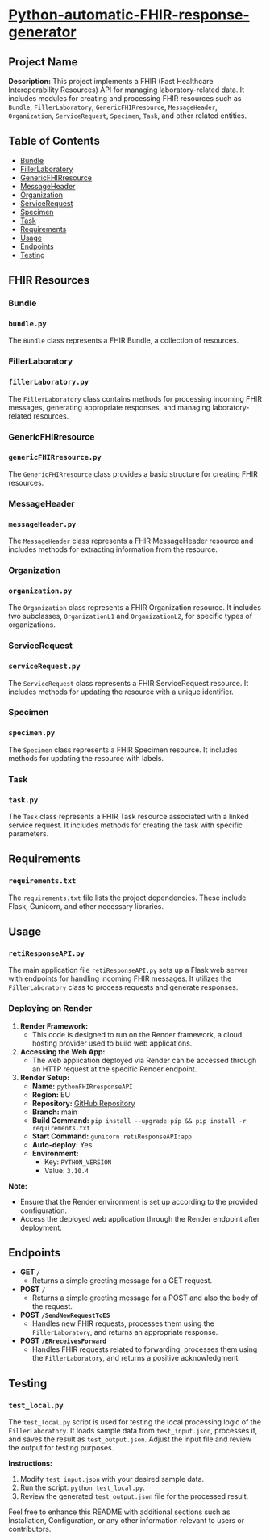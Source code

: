 
# **[Python-automatic-FHIR-response-generator](https://github.com/pietrodileo/Python-automatic-FHIR-response-generator)**

## Project Name

**Description:**
This project implements a FHIR (Fast Healthcare Interoperability Resources) API for managing laboratory-related data. It includes modules for creating and processing FHIR resources such as `Bundle`, `FillerLaboratory`, `GenericFHIRresource`, `MessageHeader`, `Organization`, `ServiceRequest`, `Specimen`, `Task`, and other related entities.

## Table of Contents

- [Bundle](#bundle)
- [FillerLaboratory](#fillerlaboratory)
- [GenericFHIRresource](#genericfhirresource)
- [MessageHeader](#messageheader)
- [Organization](#organization)
- [ServiceRequest](#servicerequest)
- [Specimen](#specimen)
- [Task](#task)
- [Requirements](#requirements)
- [Usage](#usage)
- [Endpoints](#endpoints)
- [Testing](#testing)

## FHIR Resources

### Bundle

### `bundle.py`

The `Bundle` class represents a FHIR Bundle, a collection of resources.

### FillerLaboratory

### `fillerLaboratory.py`

The `FillerLaboratory` class contains methods for processing incoming FHIR messages, generating appropriate responses, and managing laboratory-related resources.

### GenericFHIRresource

### `genericFHIRresource.py`

The `GenericFHIRresource` class provides a basic structure for creating FHIR resources.

### MessageHeader

### `messageHeader.py`

The `MessageHeader` class represents a FHIR MessageHeader resource and includes methods for extracting information from the resource.

### Organization

### `organization.py`

The `Organization` class represents a FHIR Organization resource. It includes two subclasses, `OrganizationL1` and `OrganizationL2`, for specific types of organizations.

### ServiceRequest

### `serviceRequest.py`

The `ServiceRequest` class represents a FHIR ServiceRequest resource. It includes methods for updating the resource with a unique identifier.

### Specimen

### `specimen.py`

The `Specimen` class represents a FHIR Specimen resource. It includes methods for updating the resource with labels.

### Task

### `task.py`

The `Task` class represents a FHIR Task resource associated with a linked service request. It includes methods for creating the task with specific parameters.

## Requirements

### `requirements.txt`

The `requirements.txt` file lists the project dependencies. These include Flask, Gunicorn, and other necessary libraries.

## Usage

### `retiResponseAPI.py`

The main application file `retiResponseAPI.py` sets up a Flask web server with endpoints for handling incoming FHIR messages. It utilizes the `FillerLaboratory` class to process requests and generate responses.

### Deploying on Render

1. **Render Framework:**
   * This code is designed to run on the Render framework, a cloud hosting provider used to build web applications.
2. **Accessing the Web App:**
   * The web application deployed via Render can be accessed through an HTTP request at the specific Render endpoint.
3. **Render Setup:**
   * **Name:** `pythonFHIRresponseAPI`
   * **Region:** EU
   * **Repository:** [GitHub Repository](https://github.com/pietrodileo/Python-automatic-FHIR-response-generator)
   * **Branch:** main
   * **Build Command:** `pip install --upgrade pip && pip install -r requirements.txt`
   * **Start Command:** `gunicorn retiResponseAPI:app`
   * **Auto-deploy:** Yes
   * **Environment:**
     * Key: `PYTHON_VERSION`
     * Value: `3.10.4`

**Note:**

* Ensure that the Render environment is set up according to the provided configuration.
* Access the deployed web application through the Render endpoint after deployment.

## Endpoints

- **GET `/`**
  - Returns a simple greeting message for a GET request.
- **POST** `/`
  - Returns a simple greeting message for a POST and also the body of the request.
- **POST `/SendNewRequestToES`**
  - Handles new FHIR requests, processes them using the `FillerLaboratory`, and returns an appropriate response.
- **POST `/ERreceivesForward`**
  - Handles FHIR requests related to forwarding, processes them using the `FillerLaboratory`, and returns a positive acknowledgment.

## Testing

### `test_local.py`

The `test_local.py` script is used for testing the local processing logic of the `FillerLaboratory`. It loads sample data from `test_input.json`, processes it, and saves the result as `test_output.json`. Adjust the input file and review the output for testing purposes.

**Instructions:**

1. Modify `test_input.json` with your desired sample data.
2. Run the script: `python test_local.py`.
3. Review the generated `test_output.json` file for the processed result.

Feel free to enhance this README with additional sections such as Installation, Configuration, or any other information relevant to users or contributors.
